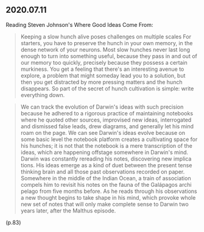 ## 2020.07.11
Reading Steven Johnson's Where Good Ideas Come From:

> Keeping a slow hunch alive poses challenges on multiple scales For starters, you have to preserve the hunch in your own memory, in the dense network of your neurons. Most slow hunches never last long enough to turn into something useful, because they pass in and out of our memory too quickly, precisely because they possess a certain murkiness. You get a feeling that there's an interesting avenue to explore, a problem that might someday lead you to a solution, but then you get distracted by more pressing matters and the hunch disappears. So part of the secret of hunch cultivation is simple: write everything down.

> We can track the evolution of Darwin's ideas with such precision because he adhered to a rigorous practice of maintaining notebooks where he quoted other sources, improvised new ideas, interrogated and dismissed false leads, drew diagrams, and generally let his mind roam on the page. We can see Darwin's ideas evolve because on some basic level the notebook platform creates a cultivating space for his hunches; it is not that the notebook is a mere transcription of the ideas, which are happening offstage somewhere in Darwin's mind. Darwin was constantly rereading his notes, discovering new implica tions. His ideas emerge as a kind of duet between the present tense thinking brain and all those past observations recorded on paper. Somewhere in the middle of the Indian Ocean, a train of association compels him to revisit his notes on the fauna of the Galápagos archi pelago from five months before. As he reads through his observations a new thought begins to take shape in his mind, which provoke whole new set of notes that will only make complete sense to Darwin two years later, after the Malthus episode.

(p.83)